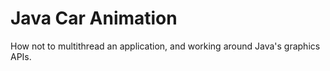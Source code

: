 # Java Car Animation

How not to multithread an application, and working around Java's graphics APIs.
